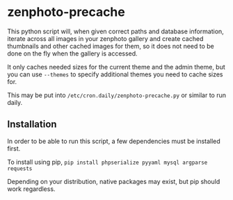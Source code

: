 # zenphoto-precache

This python script will, when given correct paths and database information,
iterate across all images in your zenphoto gallery and create cached thumbnails
and other cached images for them, so it does not need to be done on the fly
when the gallery is accessed.

It only caches needed sizes for the current theme and the admin theme, but you can use `--themes` to specify additional themes you need to cache sizes for.

This may be put into `/etc/cron.daily/zenphoto-precache.py` or similar to run
daily.

## Installation
In order to be able to run this script, a few dependencies must be installed first.

To install using pip, `pip install phpserialize pyyaml mysql argparse requests`

Depending on your distribution, native packages may exist, but pip should work regardless.
